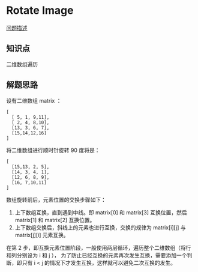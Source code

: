 # Rotate Image

[问题描述](https://leetcode.com/problems/rotate-image/description/)

## 知识点

二维数组遍历

## 解题思路

设有二维数组 matrix ：

```
[
  [ 5, 1, 9,11],
  [ 2, 4, 8,10],
  [13, 3, 6, 7],
  [15,14,12,16]
]
```

将二维数组进行顺时针旋转 90 度将是：

```
[
  [15,13, 2, 5],
  [14, 3, 4, 1],
  [12, 6, 8, 9],
  [16, 7,10,11]
]
```

数组旋转前后，元素位置的交换步骤如下：

1. 上下数组互换，直到遇到中线。即 matrix[0] 和 matrix[3] 互换位置，然后 matrix[1] 和 matrix[2] 互换位置。
2. 上下数组交换后，斜线上的元素也进行互换，交换的规律为 matrix[i][j] 与 matrix[j][i] 元素互换。

在第 2 步，即互换元素位置阶段，一般使用两层循环，遍历整个二维数组（将行和列分别设为 i 和 j ）， 为了防止已经互换的元素再次发生互换，需要添加一个判断，即只有 i < j 的情况下才发生互换，这样就可以避免二次互换的发生。
